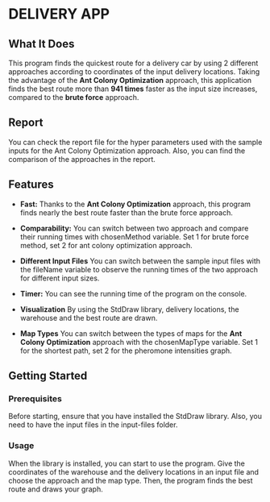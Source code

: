 # DELIVERY APP

## What It Does
This program finds the quickest route for a delivery car by using 2 different approaches according to coordinates of the input delivery locations.
Taking the advantage of the **Ant Colony Optimization** approach, this application finds the best route more than **941 times** faster as the input size increases, compared to the **brute force** approach.

## Report
You can check the report file for the hyper parameters used with the sample inputs for the Ant Colony Optimization approach. Also, you can find the comparison of the approaches in the report.  

## Features
- **Fast:** Thanks to the **Ant Colony Optimization** approach, this program finds nearly the best route faster than the brute force approach.

- **Comparability:** You can switch between two approach and compare their running times with chosenMethod variable. Set 1 for brute force method, set 2 for ant colony optimization approach.

- **Different Input Files** You can switch between the sample input files with the fileName variable to observe the running times of the two approach for different input sizes.

- **Timer:** You can see the running time of the program on the console.

- **Visualization** By using the StdDraw library, delivery locations, the warehouse and the best route are drawn.  

- **Map Types** You can switch between the types of maps for the **Ant Colony Optimization** approach with the chosenMapType variable. Set 1 for the shortest path, set 2 for the pheromone intensities graph.

## Getting Started

### Prerequisites
Before starting, ensure that you have installed the StdDraw library. Also, you need to have the input files in the input-files folder.

### Usage
When the library is installed, you can start to use the program. Give the coordinates of the warehouse and the delivery locations in an input file and choose the approach and the map type. Then, the program finds the best route and draws your graph. 
